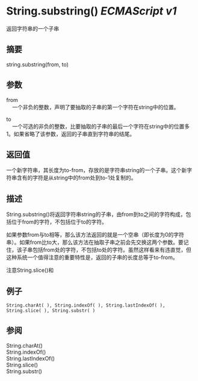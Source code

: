 # String.substring() _ECMAScript v1_

返回字符串的一个子串

## 摘要

string.substring(from, to)

## 参数

from  
    一个非负的整数，声明了要抽取的子串的第一个字符在string中的位置。  
  
  
to  
    一个可选的非负的整数，比要抽取的子串的最后一个字符在string中的位置多1。如果省略了该参数，返回的子串直到字符串的结尾。

## 返回值

一个新字符串，其长度为to-from，存放的是字符串string的一个子串。这个新字符串含有的字符是从string中的from处到to-1处复制的。

## 描述

String.substring()将返回字符串string的子串，由from到to之间的字符构成，包括位于from的字符，不包括位于to的字符。  
  
  
如果参数from与to相等，那么该方法返回的就是一个空串（即长度为0的字符串）。如果from比to大，那么该方法在抽取子串之前会先交换这两个参数。要记住，该子串包括from处的字符，不包括to处的字符。虽然这样看来有违直觉，但这种系统一个值得注意的重要特性是，返回的子串的长度总等于to-from。  
  
  
注意String.slice()和

## 例子

    String.charAt( ), String.indexOf( ), String.lastIndexOf( ), String.slice( ), String.substr( )

## 参阅

String.charAt()  
String.indexOf()  
String.lastIndexOf()  
String.slice()  
String.substr()

